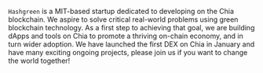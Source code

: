 `Hashgreen` is a MIT-based startup dedicated to developing on the Chia blockchain. We aspire to solve critical real-world problems using green blockchain technology. As a first step to achieving that goal, we are building dApps and tools on Chia to promote a thriving on-chain economy, and in turn wider adoption. We have launched the first DEX on Chia in January and have many exciting ongoing projects, please join us if you want to change the world together!

